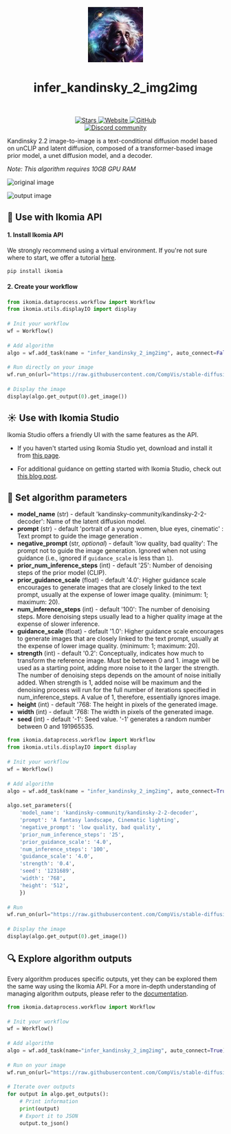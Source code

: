 <div align="center">
  <img src="images/einstein.jpg" alt="Algorithm icon">
  <h1 align="center">infer_kandinsky_2_img2img</h1>
</div>
<br />
<p align="center">
    <a href="https://github.com/Ikomia-hub/infer_kandinsky_2_img2img">
        <img alt="Stars" src="https://img.shields.io/github/stars/Ikomia-hub/infer_kandinsky_2_img2img">
    </a>
    <a href="https://app.ikomia.ai/hub/">
        <img alt="Website" src="https://img.shields.io/website/http/app.ikomia.ai/en.svg?down_color=red&down_message=offline&up_message=online">
    </a>
    <a href="https://github.com/Ikomia-hub/infer_kandinsky_2_img2img/blob/main/LICENSE.md">
        <img alt="GitHub" src="https://img.shields.io/github/license/Ikomia-hub/infer_kandinsky_2_img2img.svg?color=blue">
    </a>    
    <br>
    <a href="https://discord.com/invite/82Tnw9UGGc">
        <img alt="Discord community" src="https://img.shields.io/badge/Discord-white?style=social&logo=discord">
    </a> 
</p>

Kandinsky 2.2 image-to-image is a text-conditional diffusion model based on unCLIP and latent diffusion, composed of a transformer-based image prior model, a unet diffusion model, and a decoder.


*Note: This algorithm requires 10GB GPU RAM*

![original image](https://raw.githubusercontent.com/CompVis/stable-diffusion/main/assets/stable-samples/img2img/sketch-mountains-input.jpg)

![output image](https://huggingface.co/datasets/hf-internal-testing/diffusers-images/resolve/main/kandinskyv22/fantasy_land.png)

## :rocket: Use with Ikomia API

#### 1. Install Ikomia API

We strongly recommend using a virtual environment. If you're not sure where to start, we offer a tutorial [here](https://www.ikomia.ai/blog/a-step-by-step-guide-to-creating-virtual-environments-in-python).

```sh
pip install ikomia
```

#### 2. Create your workflow


```python
from ikomia.dataprocess.workflow import Workflow
from ikomia.utils.displayIO import display

# Init your workflow
wf = Workflow()

# Add algorithm
algo = wf.add_task(name = "infer_kandinsky_2_img2img", auto_connect=False)

# Run directly on your image
wf.run_on(url="https://raw.githubusercontent.com/CompVis/stable-diffusion/main/assets/stable-samples/img2img/sketch-mountains-input.jpg")

# Display the image
display(algo.get_output(0).get_image())
```

## :sunny: Use with Ikomia Studio

Ikomia Studio offers a friendly UI with the same features as the API.

- If you haven't started using Ikomia Studio yet, download and install it from [this page](https://www.ikomia.ai/studio).

- For additional guidance on getting started with Ikomia Studio, check out [this blog post](https://www.ikomia.ai/blog/how-to-get-started-with-ikomia-studio).

## :pencil: Set algorithm parameters

- **model_name** (str) - default 'kandinsky-community/kandinsky-2-2-decoder': Name of the latent diffusion model. 
- **prompt** (str) - default 'portrait of a young women, blue eyes, cinematic' : Text prompt to guide the image generation .
- **negative_prompt** (str, *optional*) - default 'low quality, bad quality': The prompt not to guide the image generation. Ignored when not using guidance (i.e., ignored if `guidance_scale` is less than `1`).
- **prior_num_inference_steps** (int) - default '25': Number of denoising steps of the prior model (CLIP).
- **prior_guidance_scale** (float) - default '4.0':  Higher guidance scale encourages to generate images that are closely linked to the text prompt, usually at the expense of lower image quality. (minimum: 1; maximum: 20).
- **num_inference_steps** (int) - default '100': The number of denoising steps. More denoising steps usually lead to a higher quality image at the expense of slower inference.
- **guidance_scale** (float) - default '1.0':  Higher guidance scale encourages to generate images that are closely linked to the text prompt, usually at the expense of lower image quality. (minimum: 1; maximum: 20).
- **strength** (int) - default '0.2':  Conceptually, indicates how much to transform the reference image. Must be between 0 and 1. image will be used as a starting point, adding more noise to it the larger the strength. The number of denoising steps depends on the amount of noise initially added. When strength is 1, added noise will be maximum and the denoising process will run for the full number of iterations specified in num_inference_steps. A value of 1, therefore, essentially ignores image.
- **height** (int) - default '768: The height in pixels of the generated image.
- **width** (int) - default '768: The width in pixels of the generated image.
- **seed** (int) - default '-1': Seed value. '-1' generates a random number between 0 and 191965535.


```python
from ikomia.dataprocess.workflow import Workflow
from ikomia.utils.displayIO import display

# Init your workflow
wf = Workflow()

# Add algorithm
algo = wf.add_task(name = "infer_kandinsky_2_img2img", auto_connect=True)

algo.set_parameters({
    'model_name': 'kandinsky-community/kandinsky-2-2-decoder',
    'prompt': 'A fantasy landscape, Cinematic lighting',
    'negative_prompt': 'low quality, bad quality',
    'prior_num_inference_steps': '25',
    'prior_guidance_scale': '4.0',
    'num_inference_steps': '100',
    'guidance_scale': '4.0',
    'strength': '0.4',
    'seed': '1231689',
    'width': '768',
    'height': '512',
    })

# Run
wf.run_on(url="https://raw.githubusercontent.com/CompVis/stable-diffusion/main/assets/stable-samples/img2img/sketch-mountains-input.jpg")

# Display the image
display(algo.get_output(0).get_image())
```

## :mag: Explore algorithm outputs

Every algorithm produces specific outputs, yet they can be explored them the same way using the Ikomia API. For a more in-depth understanding of managing algorithm outputs, please refer to the [documentation](https://ikomia-dev.github.io/python-api-documentation/advanced_guide/IO_management.html).

```python
from ikomia.dataprocess.workflow import Workflow

# Init your workflow
wf = Workflow()

# Add algorithm
algo = wf.add_task(name="infer_kandinsky_2_img2img", auto_connect=True)

# Run on your image  
wf.run_on(url="https://raw.githubusercontent.com/CompVis/stable-diffusion/main/assets/stable-samples/img2img/sketch-mountains-input.jpg")

# Iterate over outputs
for output in algo.get_outputs():
    # Print information
    print(output)
    # Export it to JSON
    output.to_json()
```
